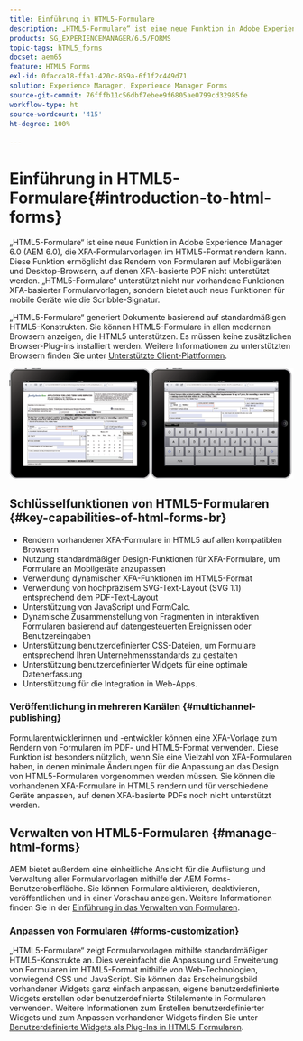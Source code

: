 ```yaml
---
title: Einführung in HTML5-Formulare
description: „HTML5-Formulare“ ist eine neue Funktion in Adobe Experience Manager 6.0 (AEM 6.0), die XFA-Formularvorlagen im HTML5-Format rendern kann.
products: SG_EXPERIENCEMANAGER/6.5/FORMS
topic-tags: hTML5_forms
docset: aem65
feature: HTML5 Forms
exl-id: 0facca18-ffa1-420c-859a-6f1f2c449d71
solution: Experience Manager, Experience Manager Forms
source-git-commit: 76fffb11c56dbf7ebee9f6805ae0799cd32985fe
workflow-type: ht
source-wordcount: '415'
ht-degree: 100%

---
```


# Einführung in HTML5-Formulare{#introduction-to-html-forms}

„HTML5-Formulare“ ist eine neue Funktion in Adobe Experience Manager 6.0 (AEM 6.0), die XFA-Formularvorlagen im HTML5-Format rendern kann. Diese Funktion ermöglicht das Rendern von Formularen auf Mobilgeräten und Desktop-Browsern, auf denen XFA-basierte PDF nicht unterstützt werden. „HTML5-Formulare“ unterstützt nicht nur vorhandene Funktionen XFA-basierter Formularvorlagen, sondern bietet auch neue Funktionen für mobile Geräte wie die Scribble-Signatur.

„HTML5-Formulare“ generiert Dokumente basierend auf standardmäßigen HTML5-Konstrukten. Sie können HTML5-Formulare in allen modernen Browsern anzeigen, die HTML5 unterstützen. Es müssen keine zusätzlichen Browser-Plug-ins installiert werden. Weitere Informationen zu unterstützten Browsern finden Sie unter [Unterstützte Client-Plattformen](https://adobe.com/go/learn_aemforms_supportedplatforms_63_de).

![HTML5-Formularvorschau](do-not-localize/mobile_form_on_an_ipad_date_14.png)

## Schlüsselfunktionen von HTML5-Formularen {#key-capabilities-of-html-forms-br}

* Rendern vorhandener XFA-Formulare in HTML5 auf allen kompatiblen Browsern
* Nutzung standardmäßiger Design-Funktionen für XFA-Formulare, um Formulare an Mobilgeräte anzupassen
* Verwendung dynamischer XFA-Funktionen im HTML5-Format
* Verwendung von hochpräzisem SVG-Text-Layout (SVG 1.1) entsprechend dem PDF-Text-Layout
* Unterstützung von JavaScript und FormCalc.
* Dynamische Zusammenstellung von Fragmenten in interaktiven Formularen basierend auf datengesteuerten Ereignissen oder Benutzereingaben
* Unterstützung benutzerdefinierter CSS-Dateien, um Formulare entsprechend Ihren Unternehmensstandards zu gestalten
* Unterstützung benutzerdefinierter Widgets für eine optimale Datenerfassung
* Unterstützung für die Integration in Web-Apps.

### Veröffentlichung in mehreren Kanälen {#multichannel-publishing}

Formularentwicklerinnen und -entwickler können eine XFA-Vorlage zum Rendern von Formularen im PDF- und HTML5-Format verwenden. Diese Funktion ist besonders nützlich, wenn Sie eine Vielzahl von XFA-Formularen haben, in denen minimale Änderungen für die Anpassung an das Design von HTML5-Formularen vorgenommen werden müssen. Sie können die vorhandenen XFA-Formulare in HTML5 rendern und für verschiedene Geräte anpassen, auf denen XFA-basierte PDFs noch nicht unterstützt werden.

## Verwalten von HTML5-Formularen {#manage-html-forms}

AEM bietet außerdem eine einheitliche Ansicht für die Auflistung und Verwaltung aller Formularvorlagen mithilfe der AEM Forms-Benutzeroberfläche. Sie können Formulare aktivieren, deaktivieren, veröffentlichen und in einer Vorschau anzeigen. Weitere Informationen finden Sie in der [Einführung in das Verwalten von Formularen](../../forms/using/introduction-managing-forms.md).

### Anpassen von Formularen {#forms-customization}

„HTML5-Formulare“ zeigt Formularvorlagen mithilfe standardmäßiger HTML5-Konstrukte an. Dies vereinfacht die Anpassung und Erweiterung von Formularen im HTML5-Format mithilfe von Web-Technologien, vorwiegend CSS und JavaScript. Sie können das Erscheinungsbild vorhandener Widgets ganz einfach anpassen, eigene benutzerdefinierte Widgets erstellen oder benutzerdefinierte Stilelemente in Formularen verwenden. Weitere Informationen zum Erstellen benutzerdefinierter Widgets und zum Anpassen vorhandener Widgets finden Sie unter [Benutzerdefinierte Widgets als Plug-Ins in HTML5-Formularen](../../forms/using/custom-widgets.md).
